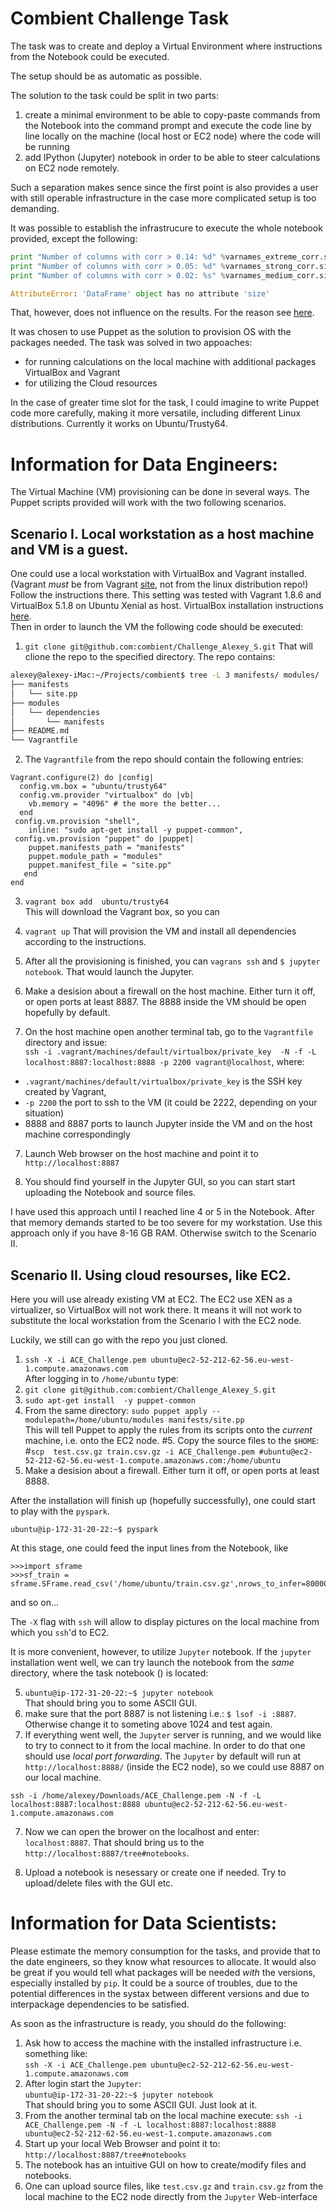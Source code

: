 Combient Challenge Task
========================

The task was to create and deploy a Virtual Environment where instructions from
the Notebook could be executed.

The setup should be as automatic as possible.

The solution  to  the task could be split in two parts:

1. create a minimal environment to be able to copy-paste commands from the
Notebook into the command prompt and execute the code line  by line locally on
the machine (local host or EC2 node) where the code will be running
2. add IPython (Jupyter) notebook in order to be able to steer calculations on 
EC2 node remotely.


Such a separation makes sence since the first point is also provides a user with
still operable infrastructure in the case more complicated setup is too demanding.

It was possible to establish the infrastrucure to execute the whole notebook
provided, except the following:

```python
print "Number of columns with corr > 0.14: %d" %varnames_extreme_corr.size
print "Number of columns with corr > 0.05: %d" %varnames_strong_corr.size
print "Number of columns with corr > 0.02: %s" %varnames_medium_corr.size

AttributeError: 'DataFrame' object has no attribute 'size'
```
That, however, does not influence on the results. For the reason see 
[here](https://github.com/pandas-dev/pandas/issues/8846).


It was chosen to use Puppet as the solution to provision OS with the packages
needed. 
The task was solved in two appoaches:
- for running calculations on the local machine with additional packages
  VirtualBox and Vagrant
- for utilizing the Cloud resources

In the case of greater time slot for the task, I could imagine to write Puppet
code more carefully, making it more versatile, including different Linux
distributions. Currently it works on Ubuntu/Trusty64.




Information for Data Engineers:
===============================  


The Virtual Machine (VM) provisioning can be done in several ways. 
The Puppet scripts provided will work with the two following scenarios.

Scenario I. Local workstation as a host machine and VM is a guest.
------------------------------------------------------------------
One could use a local workstation with  VirtualBox and Vagrant installed.
(Vagrant *must* be from Vagrant [site](https://www.vagrantup.com/downloads.html), 
not from the linux distribution repo!) Follow the instructions there.
This setting was tested with Vagrant 1.8.6 and VirtualBox 5.1.8 on Ubuntu Xenial 
as host.
VirtualBox installation instructions [here](https://www.virtualbox.org/wiki/Linux_Downloads).  
Then in order to launch the VM the following code should be executed:

1. `git clone git@github.com:combient/Challenge_Alexey_S.git`
That will clione the repo to the specified directory. The repo contains:

  ```bash
  alexey@alexey-iMac:~/Projects/combient$ tree -L 3 manifests/ modules/
  ├── manifests
  │   └── site.pp
  ├── modules
  │   └── dependencies
  │       └── manifests
  ├── README.md
  └── Vagrantfile
  ```
2. The `Vagrantfile` from the repo should contain the following entries:
  
  ```puppet
  Vagrant.configure(2) do |config|
    config.vm.box = "ubuntu/trusty64"
    config.vm.provider "virtualbox" do |vb|
      vb.memory = "4096" # the more the better...
    end
   config.vm.provision "shell",
      inline: "sudo apt-get install -y puppet-common", 
   config.vm.provision "puppet" do |puppet|
      puppet.manifests_path = "manifests"
      puppet.module_path = "modules"
      puppet.manifest_file = "site.pp"
     end
  end
  ```
3. `vagrant box add  ubuntu/trusty64`  
This will download the Vagrant box, so you can 

4. `vagrant up`
That will provision the VM and install all dependencies according to  the 
instructions.

5. After all the provisioning is finished, you can `vagrans ssh`  and
`$ jupyter notebook`. That would launch the Jupyter. 

6. Make a desision about a firewall on the host machine. 
Either turn it off, or open ports at least 8887. The 8888 inside the VM should
be open hopefully by default. 

6. On the host machine open another terminal tab, go to the `Vagrantfile`
   directory  and issue:  
`ssh -i .vagrant/machines/default/virtualbox/private_key  -N -f -L
localhost:8887:localhost:8888 -p 2200 vagrant@localhost`, where:   
  * `.vagrant/machines/default/virtualbox/private_key` is the SSH key created
by Vagrant,
  * `-p 2200` the port to ssh to the VM (it could be 2222, depending on
your situation)
  * 8888 and 8887 ports to launch Jupyter inside the VM and on the host machine
correspondingly

7. Launch Web browser on the host machine and point it to `http://localhost:8887`

8. You should find yourself in the Jupyter GUI, so you can start  start uploading 
the Notebook and source files. 

 
I have used this approach until I reached line 4 or 5 in the Notebook. After
that memory demands started to be too severe for my workstation. Use this
approach only if you have 8-16 GB RAM.
Otherwise switch to the Scenario II.


Scenario II. Using cloud resourses, like EC2.
----------------------------------------------

Here you will use  already existing VM at EC2.
The EC2 use XEN as a virtualizer, so VirtualBox will not work there. It means it
will not work to substitute the local workstation from the Scenario I with the 
EC2 node.

Luckily, we still can go with the repo you just cloned.

1. `ssh -X -i ACE_Challenge.pem ubuntu@ec2-52-212-62-56.eu-west-1.compute.amazonaws.com`  
After logging in to `/home/ubuntu`  type:
2. `git clone git@github.com:combient/Challenge_Alexey_S.git`
3. `sudo apt-get install  -y puppet-common`
4. From the same directory:
`sudo puppet apply --modulepath=/home/ubuntu/modules manifests/site.pp`  
This will tell Puppet to  apply the rules from its scripts onto the *current* machine, 
i.e. onto the EC2 node. 
#5. Copy the source files to the `$HOME`:  
#`scp  test.csv.gz train.csv.gz -i ACE_Challenge.pem
#ubuntu@ec2-52-212-62-56.eu-west-1.compute.amazonaws.com:/home/ubuntu`
6. Make a desision about a firewall. Either turn it off, or open ports at least 8888. 

After the installation will finish up (hopefully successfully), one could start
to play with the `pyspark`.

`ubuntu@ip-172-31-20-22:~$ pyspark`

At this stage, one could feed  the input lines from the Notebook, like 
```
>>>import sframe
>>>sf_train = sframe.SFrame.read_csv('/home/ubuntu/train.csv.gz',nrows_to_infer=80000)
```
and so on... 

The `-X` flag with `ssh` will allow to display pictures on the local machine
from which you `ssh`'d to EC2.

It is more convenient, however, to utilize `Jupyter` notebook. If the `jupyter`
installation went well, we can try launch the notebook from the *same*
directory, where the task notebook () is located:

5. `ubuntu@ip-172-31-20-22:~$ jupyter notebook`  
That should bring you to some ASCII GUI.
3. make sure that the port 8887 is not listening i.e.: `$ lsof -i :8887`. Otherwise
   change it to someting above 1024 and test again.
6. If everything went well, the `Jupyter` server is running, and we would like to
   try to connect to it from the local machine. In order to do that one should
    use  *local port forwarding*. The `Jupyter` by default will run at `http://localhost:8888/` 
   (inside the EC2 node), so we could use  8887 on our local machine.
  
  `ssh -i /home/alexey/Downloads/ACE_Challenge.pem -N -f -L localhost:8887:localhost:8888
   ubuntu@ec2-52-212-62-56.eu-west-1.compute.amazonaws.com`

7. Now we can open the brower on the localhost and enter: `localhost:8887`. That
   should bring us to the `http://localhost:8887/tree#notebooks`.

8. Upload a notebook is nesessary or create one if needed. Try to upload/delete
   files with the GUI etc.


Information for Data Scientists:
===============================

Please estimate the memory consumption for the tasks, and provide that to
the date engineers, so they know what resources to allocate.
It would also be great if you would tell what packages will be needed *with* the
versions, especially installed by `pip`. It could be a source of troubles, due to 
the potential differences in the systax between different versions and due to
interpackage dependencies to be satisfied.


As soon as the infrastructure is ready, you should do the following:

1. Ask how to access the machine with the installed infrastructure i.e.
   something like:  
 `ssh -X -i ACE_Challenge.pem
ubuntu@ec2-52-212-62-56.eu-west-1.compute.amazonaws.com`
2. After login start the `Jupyter`:  
`ubuntu@ip-172-31-20-22:~$ jupyter notebook`  
That should bring you to some ASCII GUI. Just look at it.
3. From the another terminal tab on the local machine execute: 
`ssh -i ACE_Challenge.pem -N -f -L localhost:8887:localhost:8888
ubuntu@ec2-52-212-62-56.eu-west-1.compute.amazonaws.com`
4. Start up your local Web Browser and point it to:  
`http://localhost:8887/tree#notebooks`
5. The notebook has an intuitive GUI on how to create/modify files and
   notebooks. 
6. One can upload source files, like `test.csv.gz` and `train.csv.gz` from the
   local machine to the EC2 node directly from the `Jupyter` Web-interface
 
